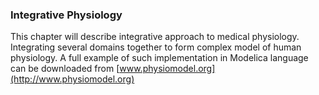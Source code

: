 ### Integrative Physiology

This chapter will describe integrative approach to medical physiology. Integrating several domains together to form complex model of human physiology. A full example of such implementation in Modelica language can be downloaded from [www.physiomodel.org](http://www.physiomodel.org)
